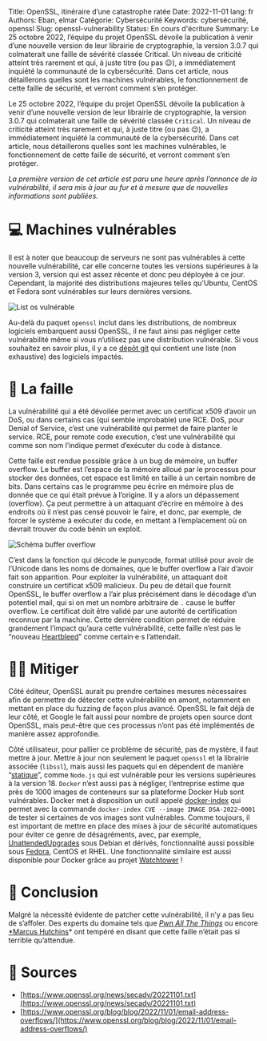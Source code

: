 Title: OpenSSL, itinéraire d’une catastrophe ratée
Date: 2022-11-01
lang: fr
Authors: Eban, elmar 
Catégorie: Cybersécurité
Keywords: cybersécurité, openssl
Slug: openssl-vulnerability
Status: En cours d'écriture
Summary: Le 25 octobre 2022, l’équipe du projet OpenSSL dévoile la publication à venir d’une nouvelle version de leur librairie de cryptographie, la version 3.0.7 qui colmaterait une faille de sévérité classée Critical. Un niveau de criticité atteint très rarement et qui, à juste titre (ou pas 😉), a immédiatement inquiété la communauté de la cybersécurité. Dans cet article, nous détaillerons quelles sont les machines vulnérables, le fonctionnement de cette faille de sécurité, et verront comment s’en protéger.

Le 25 octobre 2022, l’équipe du projet OpenSSL dévoile la publication à venir d’une nouvelle version de leur librairie de cryptographie, la version 3.0.7 qui colmaterait une faille de sévérité classée `Critical`. Un niveau de criticité atteint très rarement et qui, à juste titre (ou pas 😉), a immédiatement inquiété la communauté de la cybersécurité. Dans cet article, nous détaillerons quelles sont les machines vulnérables, le fonctionnement de cette faille de sécurité, et verront comment s’en protéger.

*La première version de cet article est paru une heure après l’annonce de la vulnérabilité, il sera mis à jour au fur et à mesure que de nouvelles informations sont publiées.*

# 💻 Machines vulnérables

Il est à noter que beaucoup de serveurs ne sont pas vulnérables à cette nouvelle vulnérabilité, car elle concerne toutes les versions supérieures à la version 3, version qui est assez récente et donc peu déployée à ce jour. Cependant, la majorité des distributions majeures telles qu'Ubuntu, CentOS et Fedora sont vulnérables sur leurs dernières versions.

![List os vulnérable](/static/img/openssl-vulnerability/os.webp)

Au-delà du paquet `openssl` inclut dans les distributions, de nombreux logiciels embarquent aussi OpenSSL, il ne faut ainsi pas négliger cette vulnérabilité même si vous n’utilisez pas une distribution vulnérable. Si vous souhaitez en savoir plus, il y a ce [dépôt git](https://github.com/NCSC-NL/OpenSSL-2022) qui contient une liste (non exhaustive) des logiciels impactés.

# 🦠 La faille

La vulnérabilité qui a été dévoilée permet avec un certificat x509 d’avoir un DoS, ou dans certains cas (qui semble improbable) une RCE. DoS, pour Denial of Service, c’est une vulnérabilité qui permet de faire planter le service. RCE, pour remote code execution, c’est une vulnérabilité qui comme son nom l’indique permet d’exécuter du code à distance.

Cette faille est rendue possible grâce à un bug de mémoire, un buffer overflow. Le buffer est l’espace de la mémoire alloué par le processus pour stocker des données, cet espace est limité en taille à un certain nombre de bits. Dans certains cas le programme peu écrire en mémoire plus de donnée que ce qui était prévue à l’origine. Il y a alors un dépassement (overflow). Ça peut permettre à un attaquant d’écrire en mémoire à des endroits où il n’est pas censé pouvoir le faire, et donc, par exemple, de forcer le système à exécuter du code, en mettant à l’emplacement où on devrait trouver du code bénin un exploit.

![Schéma buffer overflow](/static/img/openssl-vulnerability/buffer_overflow.webp)

C’est dans la fonction qui décode le punycode, format utilisé pour avoir de l’Unicode dans les noms de domaines, que le buffer overflow a l’air d’avoir fait son apparition. Pour exploiter la vulnérabilité, un attaquant doit construire un certificat x509 malicieux. Du peu de détail que fournit OpenSSL, le buffer overflow a l’air plus précisément dans le décodage d’un potentiel mail, qui si on met un nombre arbitraire de `.` cause le buffer overflow. Le certificat doit être validé par une autorité de certification reconnue par la machine. Cette dernière condition permet de réduire grandement l’impact qu’aura cette vulnérabilité, cette faille n’est pas le “nouveau [Heartbleed](https://heartbleed.com/)” comme certain·e·s l’attendait.

# 🧑‍🚒 Mitiger

Côté éditeur, OpenSSL aurait pu prendre certaines mesures nécessaires afin de permettre de détecter cette vulnérabilité en amont, notamment en mettant en place du fuzzing de façon plus avancé. OpenSSL le fait déjà de leur côté, et Google le fait aussi pour nombre de projets open source dont OpenSSL, mais peut-être que ces processus n’ont pas été implémentés de manière assez approfondie.

Côté utilisateur, pour pallier ce problème de sécurité, pas de mystère, il faut mettre à jour. Mettre à jour non seulement le paquet `openssl` et la librairie associée (`libssl`), mais aussi les paquets qui en dépendent de manière “[statique](https://en.wikipedia.org/wiki/Static_library)”, comme `Node.js` qui est vulnérable pour les versions supérieures à la version 18. `Docker` n’est aussi pas à négliger, l’entreprise estime que près de 1000 images de conteneurs sur sa plateforme Docker Hub sont vulnérables. Docker met à disposition un outil appelé [docker-index](https://github.com/docker/index-cli-plugin) qui permet avec la commande `docker-index CVE --image IMAGE DSA-2022–0001` de tester si certaines de vos images sont vulnérables. Comme toujours, il est important de mettre en place des mises à jour de sécurité automatiques pour éviter ce genre de désagréments, avec, par exemple, [UnattendedUpgrades](https://wiki.debian.org/UnattendedUpgrades) sous Debian et dérivés, fonctionnalité aussi possible sous [Fedora](https://fedoraproject.org/wiki/AutoUpdates), CentOS et RHEL. Une fonctionnalité similaire est aussi disponible pour Docker grâce au projet [Watchtower](https://hub.docker.com/r/containrrr/watchtower/) !

# 📑 Conclusion

Malgré la nécessité évidente de patcher cette vulnérabilité, il n’y a pas lieu de s’affoler. Des experts du domaine tels que *[Pwn All The Things](https://twitter.com/pwnallthethings/status/1587486661319049216)* ou encore [*Marcus Hutchins](https://twitter.com/MalwareTechBlog)* ont tempéré en disant que cette faille n’était pas si terrible qu’attendue.

# 📎 Sources

- [https://www.openssl.org/news/secadv/20221101.txt](https://www.openssl.org/news/secadv/20221101.txt)
- [https://www.openssl.org/blog/blog/2022/11/01/email-address-overflows/](https://www.openssl.org/blog/blog/2022/11/01/email-address-overflows/)
